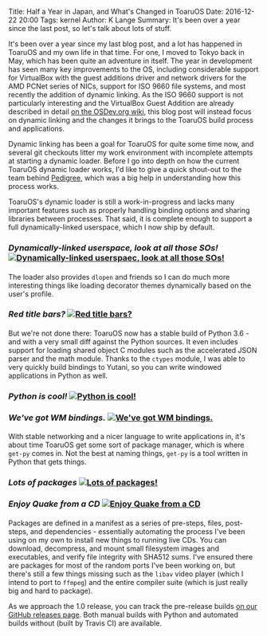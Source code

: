 Title: Half a Year in Japan, and What's Changed in ToaruOS
Date: 2016-12-22 20:00
Tags: kernel
Author: K Lange
Summary: It's been over a year since the last post, so let's talk about lots of stuff.

It's been over a year since my last blog post, and a lot has happened in ToaruOS and my own life in that time. For one, I moved to Tokyo back in May, which has been quite an adventure in itself. The year in development has seen many key improvements to the OS, including considerable support for VirtualBox with the guest additions driver and network drivers for the AMD PCNet series of NICs, support for ISO 9660 file systems, and most recently the addition of dynamic linking. As the ISO 9660 support is not particularly interesting and the VirtualBox Guest Addition are already described in detail [on the OSDev.org wiki](//wiki.osdev.org/VirtualBox_Guest_Additions), this blog post will instead focus on dynamic linking and the changes it brings to the ToaruOS build process and applications.

Dynamic linking has been a goal for ToaruOS for quite some time now, and several git checkouts litter my work environment with incomplete attempts at starting a dynamic loader. Before I go into depth on how the current ToaruOS dynamic loader works, I'd like to give a quick shout-out to the team behind [Pedigree](https://www.pedigree-project.org/), which was a big help in understanding how this process works.

ToaruOS's dynamic loader is still a work-in-progress and lacks many important features such as properly handling binding options and sharing libraries between processes. That said, it is complete enough to support a full dynamically-linked userspace, which I now ship by default.

### *Dynamically-linked userspace, look at all those SOs!* [![Dynamically-linked userspaec, look at all those SOs!](//i.imgur.com/kgnpgBo.png)](//i.imgur.com/kgnpgBo.png)
####

The loader also provides `dlopen` and friends so I can do much more interesting things like loading decorator themes dynamically based on the user's profile.

### *Red title bars?* [![Red title bars?](//i.imgur.com/FT1rkez.png)](//i.imgur.com/FT1rkez.png)
####

But we're not done there: ToaruOS now has a stable build of Python 3.6 - and with a very small diff against the Python sources. It even includes support for loading shared object C modules such as the accelerated JSON parser and the math module. Thanks to the `ctypes` module, I was able to very quickly build bindings to Yutani, so you can write windowed applications in Python as well.

### *Python is cool!* [![Python is cool!](//i.imgur.com/2LUS5Wh.png)](//i.imgur.com/2LUS5Wh.png)
### *We've got WM bindings.* [![We've got WM bindings.](//i.imgur.com/PDfO9Ty.png)](//i.imgur.com/PDfO9Ty.png)
####

With stable networking and a nicer language to write applications in, it's about time ToaruOS get some sort of package manager, which is where `get-py` comes in. Not the best at naming things, `get-py` is a tool written in Python that gets things.

### *Lots of packages* [![Lots of packages!](//i.imgur.com/t8MAc6H.png)](//i.imgur.com/t8MAc6H.png)
### *Enjoy Quake from a CD* [![Enjoy Quake from a CD](//i.imgur.com/QVSB9vK.png)](//i.imgur.com/QVSB9vK.png)
####

Packages are defined in a manifest as a series of pre-steps, files, post-steps, and dependencies - essentially automating the process I've been using on my own to install new things to running live CDs. You can download, decompress, and mount small filesystem images and executables, and verify file integrity with SHA512 sums. I've ensured there are packages for most of the random ports I've been working on, but there's still a few things missing such as the `libav` video player (which I intend to port to `ffmpeg`) and the entire compiler suite (which is just really big and hard to package).

As we approach the 1.0 release, you can track the pre-release builds [on our GitHub releases page](https://github.com/klange/toaruos/releases). Both manual builds with Python and automated builds without (built by Travis CI) are available.
